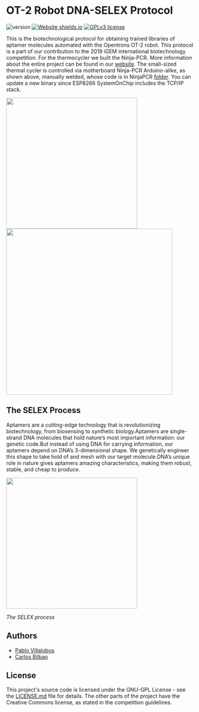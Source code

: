 # OT-2 Robot DNA-SELEX Protocol

![version](https://img.shields.io/badge/version-1-blue.svg?cacheSeconds=2592000) [![Website shields.io](https://img.shields.io/website-up-down-green-red/http/shields.io.svg)](https://2019.igem.org/Team:MADRID_UCM/Landing)
[![GPLv3 license](https://img.shields.io/badge/License-GPLv3-blue.svg)](http://perso.crans.org/besson/LICENSE.html)

This is the biotechnological protocol for obtaining trained libraries of aptamer molecules automated with the Opentrons OT-2 robot. This protocol is a part of our contribution to the 2019 iGEM international biotechnology competition. For the thermocycler we built the Ninja-PCR. More information about the entire project can be found in our <a href = "https://2019.igem.org/Team:MADRID_UCM/Landing">website</a>. The small-sized thermal cycler is controlled via motherboard Ninja-PCR Arduino-alike, as shown above, manually welded, whose code is in NinjaPCR [folder](https://github.com/Zildj1an/SELEX/tree/master/NinjaPCR). You can update a new binary since ESP8266 SystemOnChip includes the TCP/IP stack.

<img src="https://github.com/Zildj1an/SELEX/blob/master/img/robot.jpg" alt="" width="350"/> <img src="https://github.com/Zildj1an/SELEX/blob/master/img/ninja.png" alt="" width="444"/>

## The SELEX Process
Aptamers are a cutting-edge technology that is revolutionizing biotechnology, from biosensing to synthetic biology.Aptamers are single-strand DNA molecules that hold nature’s most important information: our genetic code.But instead of using DNA for carrying information, our aptamers depend on DNA’s 3-dimensional shape. We genetically engineer this shape to take hold of and mesh with our target molecule.DNA’s unique role in nature gives aptamers amazing characteristics, making them robust, stable, and cheap to produce. 

<img src="https://github.com/Zildj1an/SELEX/blob/master/img/aptameros.png" alt="" width="350"/>

_The SELEX process_

## Authors
* [Pablo Villalobos](https://github.com/pablo-vs)
* [Carlos Bilbao](https://github.com/Zildj1an)

## License
This project's source code is licensed under the GNU-GPL License - see the <a href="https://github.com/Zildj1an/SELEX/blob/master/LICENSE">LICENSE.md</a> file for details. The other parts of the project have the Creative Commons license, as stated in the competition guidelines.

